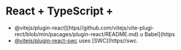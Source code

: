 # React + TypeScript + 

- @vitejs/plugin-react](htps//github.com/vitejs/vite-plugi-rect/blob/min/pacages/plugin-react/README.md) u Babel](https
- [@vitejs/plugin-react-swc](https://github.com/vitejs/vite-plugin-react-swc) uses [SWC](https//swc.

